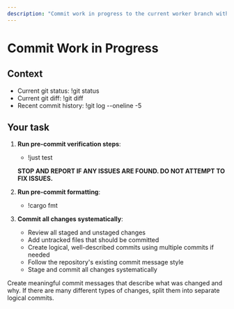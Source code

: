 ```yaml
---
description: "Commit work in progress to the current worker branch with intelligent commit structuring"
---
```


# Commit Work in Progress

## Context
- Current git status: !git status
- Current git diff: !git diff
- Recent commit history: !git log --oneline -5

## Your task

1. **Run pre-commit verification steps**:
   - !just test  
   
   **STOP AND REPORT IF ANY ISSUES ARE FOUND. DO NOT ATTEMPT TO FIX ISSUES.**

2. **Run pre-commit formatting**:
   - !cargo fmt

3. **Commit all changes systematically**:
   - Review all staged and unstaged changes
   - Add untracked files that should be committed
   - Create logical, well-described commits using multiple commits if needed
   - Follow the repository's existing commit message style
   - Stage and commit all changes systematically

Create meaningful commit messages that describe what was changed and why. If there are many different types of changes, split them into separate logical commits.
